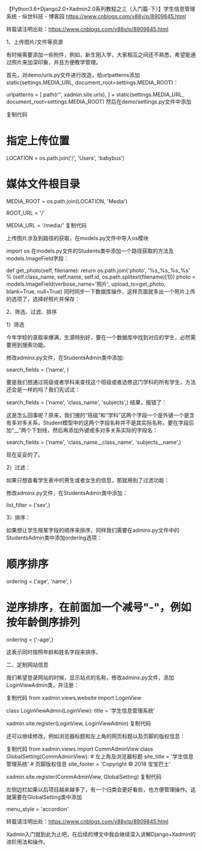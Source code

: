 【Python3.6+Django2.0+Xadmin2.0系列教程之三（入门篇-下）】学生信息管理系统 - 纵世科技 - 博客园 https://www.cnblogs.com/v88v/p/8909845.html

转载请注明出处：https://www.cnblogs.com/v88v/p/8909845.html

 

1、上传图片/文件等资源

有时候需要添加一些附件，例如，新生刚入学，大家相互之间还不熟悉，希望能通过照片来加深印象，并且方便教学管理。

首先，对demo/urls.py文件进行改造，给urlpatterns添加static(settings.MEDIA_URL, document_root=settings.MEDIA_ROOT)：

urlpatterns = [
    path(r'', xadmin.site.urls),
] + static(settings.MEDIA_URL, document_root=settings.MEDIA_ROOT)
然后在demo/settings.py文件中添加

复制代码
# 指定上传位置
LOCATION = os.path.join('/', 'Users', 'babybus')
# 媒体文件根目录
MEDIA_ROOT = os.path.join(LOCATION, 'Media')

ROOT_URL = '/'

MEDIA_URL = '/media/'
复制代码
 

上传图片涉及到路径的获取，在models.py文件中导入os模块

import os
在models.py文件的Students类中添加一个路径获取的方法及models.ImageField字段：

def get_photo(self, filename):
    return os.path.join('photo', '%s_%s_%s_%s' % (self.class_name, self.name, self.id, os.path.splitext(filename)[1]))
photo = models.ImageField(verbose_name='照片', upload_to=get_photo, blank=True, null=True)
同时同步一下数据库操作，这样页面就多出一个照片上传的选项了，选择好照片并保存：



 

2、筛选、过滤、排序

1）筛选

今年学校的录取率爆满，生源特别好，要在一个数据库中找到对应的学生，必然需要用到搜索功能。

修改adminx.py文件，在StudentsAdmin类中添加:

search_fields = ('name', )


 

要是我们想通过班级或者学科来查找这个班级或者选修这门学科的所有学生，方法还会是一样的吗？我们先试试：

search_fields = ('name', 'class_name', 'subjects',)
结果，报错了：



这是怎么回事呢？原来，我们搜的“班级”和“学科”这两个字段一个是外键一个是含有多对多关系，Student模型中的这两个字段名称并不是其实际名称，要在字段后加“__”两个下划线，然后再添加外键或多对多关系实际的字段名：

search_fields = ('name', 'class_name__class_name', 'subjects__name',)


现在妥妥的了。

2）过滤：

如果只想查看学生表中的男生或者女生的信息，那就用到了过滤功能：

修改adminx.py文件，在StudentsAdmin类中添加：

list_filter = ('sex',)


 

3）排序：

如果想让学生按某字段的顺序来排序，同样我们需要在adminx.py文件中的StudentsAdmin类中添加ordering选项：

# 顺序排序
ordering = ('age', 'name', )

# 逆序排序，在前面加一个减号"-"，例如按年龄倒序排列

ordering = ('-age',)

这表示同时按照年龄和姓名字段来排序。

 

二、定制网站信息

我们希望登录网站的时候，显示站点的名称，修改adminx.py文件，添加LoginViewAdmin类，并注册：

 

复制代码
from xadmin.views.website import LoginView

class LoginViewAdmin(LoginView):
    title = '学生信息管理系统'


xadmin.site.register(LoginView, LoginViewAdmin)
复制代码
 

 

 

 



 

还可以继续修改，例如浏览器标题和左上角的网页标题以及页脚的版权信息：

复制代码
from xadmin.views import CommAdminView
class GlobalSetting(CommAdminView):
    # 左上角及浏览器标题
    site_title = '学生信息管理系统'
    # 页脚版权信息
    site_footer = 'Copyright © 2018 宝宝巴士'


xadmin.site.register(CommAdminView, GlobalSetting)
复制代码
 



 

 左侧边栏如果以后项目越来越多了，有一个归类会更好看些，也方便管理操作。这就需要在GlobalSetting类中添加

menu_style = 'accordion'


 转载请注明出处：https://www.cnblogs.com/v88v/p/8909845.html

 

Xadmin入门就到此为止吧，在后续的博文中我会继续深入讲解Django+Xadmin的进阶用法和操作。